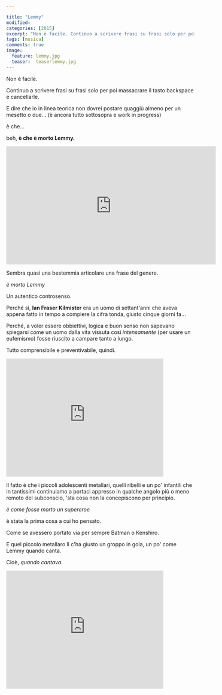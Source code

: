 ```yaml
---

title: "Lemmy"
modified:
categories: [2015]
excerpt: "Non è facile. Continuo a scrivere frasi su frasi solo per poi massacrare il tasto backspace e cancellarle."
tags: [musica]
comments: true
image: 
  feature: lemmy.jpg
  teaser:  teaserlemmy.jpg
---
```


Non è facile.

Continuo a scrivere frasi su frasi solo per poi massacrare il tasto backspace e cancellarle.

E dire che io in linea teorica non dovrei postare quaggiù almeno per un mesetto o due... (è ancora tutto sottosopra e work in progress)

è che...

beh, **è che è morto Lemmy.**

<iframe width="560" height="315" src="https://www.youtube.com/embed/GlecTBevmzc" frameborder="0" allowfullscreen></iframe>

Sembra quasi una bestemmia articolare una frase del genere.

_è morto Lemmy_

Un autentico controsenso.

Perché sì, **Ian Fraser Kilmister** era un uomo di settant'anni che aveva appena fatto in tempo a compiere la cifra tonda, giusto cinque giorni fa...

Perché, a voler essere obbiettivi, logica e buon senso non sapevano spiegarsi come un uomo dalla vita vissuta così _intensamente_ (per usare un eufemismo) fosse riuscito a campare tanto a lungo.

Tutto comprensibile e preventivabile, quindi.

<iframe width="420" height="315" src="https://www.youtube.com/embed/I7S0VKsopLw" frameborder="0" allowfullscreen></iframe>

Il fatto è che i piccoli adolescenti metallari, quelli ribelli e un po' infantili che in tantissimi continuiamo a portaci appresso in qualche angolo più o meno remoto del subconscio, 'sta cosa non la concepiscono per principio.

_è come fosse morto un supereroe_ 

è stata la prima cosa a cui ho pensato. 

Come se avessero portato via per sempre Batman o Kenshiro.

E quel piccolo metallaro lì c'ha giusto un groppo in gola, un po' come Lemmy quando canta. 

Cioè, _quando cantava._

<iframe width="420" height="315" src="https://www.youtube.com/embed/XRIWfCDpSWc" frameborder="0" allowfullscreen></iframe>

